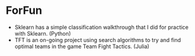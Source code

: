 # ForFun

- Sklearn has a simple classification walkthrough that I did for practice with Sklearn. (Python)
- TFT is an on-going project using search algorithms to try and find optimal teams in the game Team Fight Tactics. (Julia)
